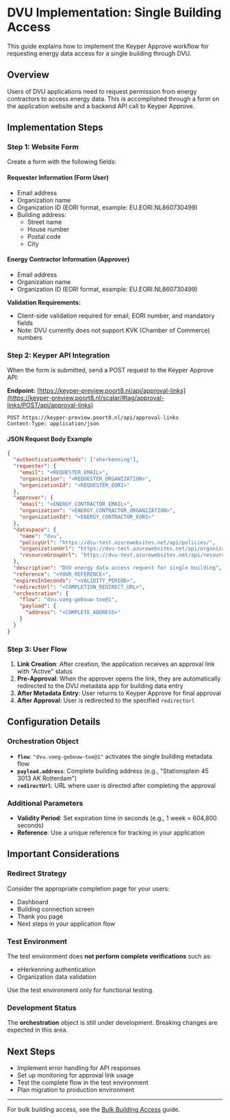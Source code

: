 # DVU Implementation: Single Building Access

This guide explains how to implement the Keyper Approve workflow for requesting energy data access for a single building through DVU.

## Overview

Users of DVU applications need to request permission from energy contractors to access energy data. This is accomplished through a form on the application website and a backend API call to Keyper Approve.

## Implementation Steps

### Step 1: Website Form

Create a form with the following fields:

#### Requester Information (Form User)

- Email address
- Organization name
- Organization ID (EORI format, example: EU.EORI.NL860730499)
- Building address:
  - Street name
  - House number  
  - Postal code
  - City

#### Energy Contractor Information (Approver)

- Email address
- Organization name
- Organization ID (EORI format, example: EU.EORI.NL860730499)

**Validation Requirements:**
- Client-side validation required for email, EORI number, and mandatory fields
- Note: DVU currently does not support KVK (Chamber of Commerce) numbers

### Step 2: Keyper API Integration

When the form is submitted, send a POST request to the Keyper Approve API:

**Endpoint:** [https://keyper-preview.poort8.nl/api/approval-links](https://keyper-preview.poort8.nl/scalar/#tag/approval-links/POST/api/approval-links)

```http
POST https://keyper-preview.poort8.nl/api/approval-links
Content-Type: application/json
```

#### JSON Request Body Example

```json
{
  "authenticationMethods": ["eherkenning"],
  "requester": {
    "email": "<REQUESTER_EMAIL>",
    "organization": "<REQUESTER_ORGANIZATION>",
    "organizationId": "<REQUESTER_EORI>"
  },
  "approver": {
    "email": "<ENERGY_CONTRACTOR_EMAIL>",
    "organization": "<ENERGY_CONTRACTOR_ORGANIZATION>",
    "organizationId": "<ENERGY_CONTRACTOR_EORI>"
  },
  "dataspace": {
    "name": "dvu",
    "policyUrl": "https://dvu-test.azurewebsites.net/api/policies/",
    "organizationUrl": "https://dvu-test.azurewebsites.net/api/organization-registry/__ORGANIZATIONID__",
    "resourceGroupUrl": "https://dvu-test.azurewebsites.net/api/resourcegroups/"
  },
  "description": "DVU energy data access request for single building",
  "reference": "<YOUR_REFERENCE>",
  "expiresInSeconds": "<VALIDITY_PERIOD>",
  "redirectUrl": "<COMPLETION_REDIRECT_URL>",
  "orchestration": {
    "flow": "dvu.voeg-gebouw-toe@1",
    "payload": {
      "address": "<COMPLETE_ADDRESS>"
    }
  }
}
```

### Step 3: User Flow

1. **Link Creation**: After creation, the application receives an approval link with "Active" status
2. **Pre-Approval**: When the approver opens the link, they are automatically redirected to the DVU metadata app for building data entry
3. **After Metadata Entry**: User returns to Keyper Approve for final approval
4. **After Approval**: User is redirected to the specified `redirectUrl`

## Configuration Details

### Orchestration Object

- **`flow`**: `"dvu.voeg-gebouw-toe@1"` activates the single building metadata flow
- **`payload.address`**: Complete building address (e.g., "Stationsplein 45 3013 AK Rotterdam")
- **`redirectUrl`**: URL where user is directed after completing the approval

### Additional Parameters

- **Validity Period**: Set expiration time in seconds (e.g., 1 week = 604,800 seconds)
- **Reference**: Use a unique reference for tracking in your application

## Important Considerations

### Redirect Strategy

Consider the appropriate completion page for your users:
- Dashboard
- Building connection screen  
- Thank you page
- Next steps in your application flow

### Test Environment

The test environment does **not perform complete verifications** such as:
- eHerkenning authentication
- Organization data validation

Use the test environment only for functional testing.

### Development Status

The **orchestration** object is still under development. Breaking changes are expected in this area.

## Next Steps

- Implement error handling for API responses
- Set up monitoring for approval link usage
- Test the complete flow in the test environment
- Plan migration to production environment

---

For bulk building access, see the [Bulk Building Access](bulk-buildings.md) guide.
